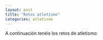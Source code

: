 ```yaml
---
layout: post
title: "Retos atletismo"
categories: atletismo
---
```


A continuación tenéis los retos de atletismo:
